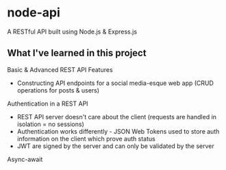 # node-api

A RESTful API built using Node.js & Express.js

## What I've learned in this project

Basic & Advanced REST API Features
- Constructing API endpoints for a social media-esque web app (CRUD operations for posts & users)

Authentication in a REST API
- REST API server doesn't care about the client (requests are handled in isolation = no sessions)
- Authentication works differently - JSON Web Tokens used to store auth information on the client which prove auth status
- JWT are signed by the server and can only be validated by the server

Async-await

